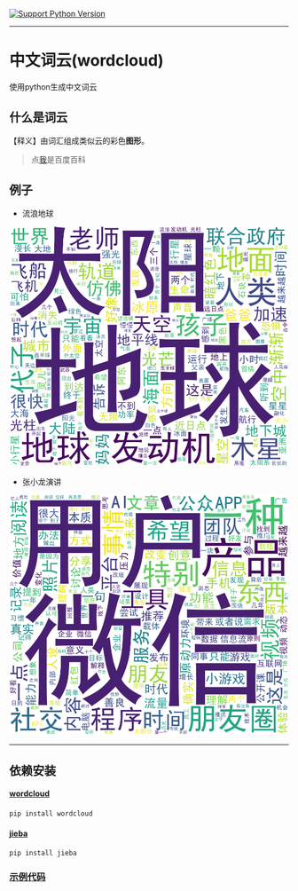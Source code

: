 [![Support Python Version](https://img.shields.io/badge/Python-3.6-brightgreen.svg)](https://www.python.org/)

----

# 中文词云(wordcloud)

使用python生成中文词云

## 什么是词云

【释义】由词汇组成类似云的彩色**图形**。

> 点[我](http://baike.baidu.com/link?url=_uVuO2s1YsSbv0zrhR2s-Wvu9qdyKWlSC9glRc-9huWqFkX6p5KcOH7uW79aGinvWAQc6SNRq17nIzWoaSKZ0K)是百度百科

## 例子

* 流浪地球

![image](./examples/流浪地球.png)

* 张小龙演讲

![image](./examples/张小龙演讲.png)

----

## 依赖安装

#### [wordcloud](https://github.com/amueller/word_cloud)

    pip install wordcloud

#### [jieba](http://git.oschina.net/fxsjy/jieba)

    pip install jieba


### [示例代码](./wordcloud_cn.py)
